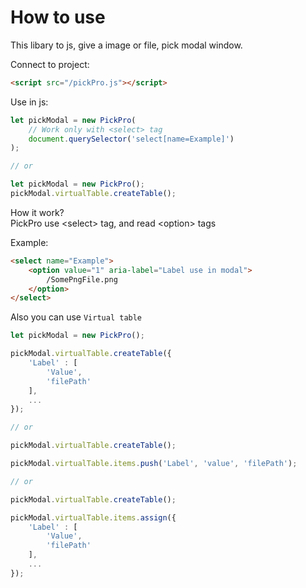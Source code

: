 # How to use

This libary to js, give a image or file, pick modal window.

Connect to project:
```html
<script src="/pickPro.js"></script>
```

Use in js:
```js
let pickModal = new PickPro(
    // Work only with <select> tag
    document.querySelector('select[name=Example]')
);

// or

let pickModal = new PickPro();
pickModal.virtualTable.createTable();
```

How it work?<br>
PickPro use \<select\> tag, and read \<option\> tags

Example:
```html
<select name="Example">
    <option value="1" aria-label="Label use in modal">
        /SomePngFile.png
    </option>
</select>
```

Also you can use `Virtual table`
```js
let pickModal = new PickPro();

pickModal.virtualTable.createTable({
    'Label' : [
        'Value',
        'filePath'
    ],
    ...
});

// or

pickModal.virtualTable.createTable();

pickModal.virtualTable.items.push('Label', 'value', 'filePath');

// or

pickModal.virtualTable.createTable();

pickModal.virtualTable.items.assign({
    'Label' : [
        'Value',
        'filePath'
    ],
    ...
});
```